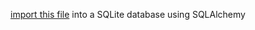 [import this file](https://github.com/QuantumApprentice/Movie-Tracker/blob/master/src/tmdbList.json) into a SQLite database using SQLAlchemy



